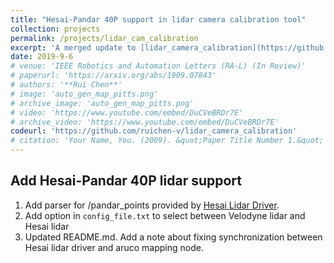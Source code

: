 ```yaml
---
title: "Hesai-Pandar 40P support in lidar camera calibration tool"
collection: projects
permalink: /projects/lidar_cam_calibration
excerpt: 'A merged update to [lidar_camera_calibration](https://github.com/ankitdhall/lidar_camera_calibration) that adds support for Hesai-Pandar 40P lidar.'
date: 2019-9-6
# venue: 'IEEE Robotics and Automation Letters (RA-L) (In Review)'
# paperurl: 'https://arxiv.org/abs/1909.07843'
# authors: '**Rui Chen**'
# image: 'auto_gen_map_pitts.png'
# archive_image: 'auto_gen_map_pitts.png' 
# video: 'https://www.youtube.com/embed/DuCVeBRDr7E'
# archive_video: 'https://www.youtube.com/embed/DuCVeBRDr7E'
codeurl: 'https://github.com/ruichen-v/lidar_camera_calibration'
# citation: 'Your Name, You. (2009). &quot;Paper Title Number 1.&quot; <i>Journal 1</i>. 1(1).'
---
```

## Add Hesai-Pandar 40P lidar support
1. Add parser for /pandar_points provided by [Hesai Lidar Driver](https://github.com/HesaiTechnology/HesaiLidar-ros).
2. Add option in `config_file.txt` to select between Velodyne lidar and Hesai lidar
3. Updated README.md. Add a note about fixing synchronization between Hesai lidar driver and aruco mapping node.
 
<!-- [Download paper here](https://arxiv.org/abs/1909.07843) -->
